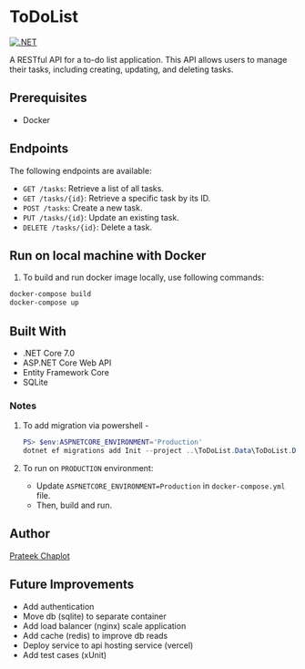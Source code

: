 # ToDoList

[![.NET](https://github.com/prateekchaplot/ToDoList/actions/workflows/dotnet.yml/badge.svg?branch=master)](https://github.com/prateekchaplot/ToDoList/actions/workflows/dotnet.yml)

A RESTful API for a to-do list application. This API allows users to manage their tasks, including creating, updating, and deleting tasks.

## Prerequisites

- Docker

## Endpoints

The following endpoints are available:

- `GET /tasks`: Retrieve a list of all tasks.
- `GET /tasks/{id}`: Retrieve a specific task by its ID.
- `POST /tasks`: Create a new task.
- `PUT /tasks/{id}`: Update an existing task.
- `DELETE /tasks/{id}`: Delete a task.


## Run on local machine with Docker

1. To build and run docker image locally, use following commands:

```powershell
docker-compose build
docker-compose up
```

## Built With

- .NET Core 7.0
- ASP.NET Core Web API
- Entity Framework Core
- SQLite

### Notes

1. To add migration via powershell -

    ```powershell
    PS> $env:ASPNETCORE_ENVIRONMENT='Production'
    dotnet ef migrations add Init --project ..\ToDoList.Data\ToDoList.Data.csproj
    ```

1. To run on `PRODUCTION` environment:
    - Update `ASPNETCORE_ENVIRONMENT=Production` in `docker-compose.yml` file.
    - Then, build and run.

## Author

[Prateek Chaplot](https://github.com/prateekchaplot/)

## Future Improvements

- Add authentication
- Move db (sqlite) to separate container
- Add load balancer (nginx) scale application
- Add cache (redis) to improve db reads
- Deploy service to api hosting service (vercel)
- Add test cases (xUnit)
